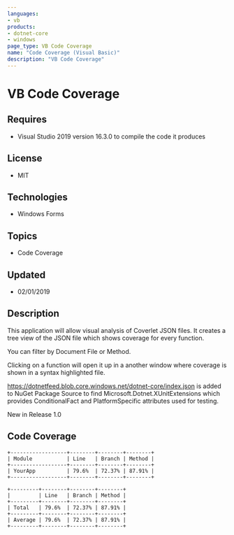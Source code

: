 ```yaml
---
languages:
- vb
products:
- dotnet-core
- windows
page_type: VB Code Coverage
name: "Code Coverage (Visual Basic)"
description: "VB Code Coverage"
---
```

# VB Code Coverage

## Requires

- Visual Studio 2019 version 16.3.0 to compile the code it produces

## License
- MIT

## Technologies
  - Windows Forms

## Topics
- Code Coverage

## Updated
- 02/01/2019

## Description
This application will allow visual analysis of Coverlet JSON files. It creates a tree view of the JSON file which shows coverage for every function.

You can filter by Document File or Method.

Clicking on a function will open it up in a another window where coverage is shown in a syntax highlighted file.

https://dotnetfeed.blob.core.windows.net/dotnet-core/index.json is added to NuGet Package Source to find
Microsoft.Dotnet.XUnitExtensions which provides ConditionalFact and PlatformSpecific attributes used for testing.

New in Release 1.0


## Code Coverage
```
+------------------+--------+--------+--------+
| Module           | Line   | Branch | Method |
+------------------+--------+--------+--------+
| YourApp          | 79.6%  | 72.37% | 87.91% |
+------------------+--------+--------+--------+

+---------+--------+--------+--------+
|         | Line   | Branch | Method |
+---------+--------+--------+--------+
| Total   | 79.6%  | 72.37% | 87.91% |
+---------+--------+--------+--------+
| Average | 79.6%  | 72.37% | 87.91% |
+---------+--------+--------+--------+
```